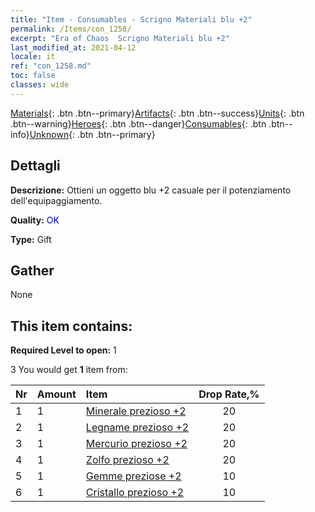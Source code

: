 ```yaml
---
title: "Item - Consumables - Scrigno Materiali blu +2"
permalink: /Items/con_1258/
excerpt: "Era of Chaos  Scrigno Materiali blu +2"
last_modified_at: 2021-04-12
locale: it
ref: "con_1258.md"
toc: false
classes: wide
---
```

 [Materials](/it/Items/){: .btn .btn--primary}[Artifacts](/it/Items/Artifacts/){: .btn .btn--success}[Units](/it/Items/Units/){: .btn .btn--warning}[Heroes](/it/Items/Heroes/){: .btn .btn--danger}[Consumables](/it/Items/Consumables/){: .btn .btn--info}[Unknown](/it/Items/Unknown/){: .btn .btn--primary}

## Dettagli
 **Descrizione:** Ottieni un oggetto blu +2 casuale per il potenziamento dell'equipaggiamento.

 **Quality:** <span style="color: #0000CD">OK</span>

 **Type:** Gift

## Gather

  None

## This item contains:

 **Required Level to open:** 1

 3 You would get **1** item  from:

  | Nr | Amount |     Item    | Drop Rate,% |
  |:---|:-------|:------------|:---------:|
  | 1 | 1 | [Minerale prezioso +2](/it/Items/mat_26/) | 20 | 
  | 2 | 1 | [Legname prezioso +2](/it/Items/mat_27/) | 20 | 
  | 3 | 1 | [Mercurio prezioso +2](/it/Items/mat_28/) | 20 | 
  | 4 | 1 | [Zolfo prezioso +2](/it/Items/mat_29/) | 20 | 
  | 5 | 1 | [Gemme preziose +2](/it/Items/mat_30/) | 10 | 
  | 6 | 1 | [Cristallo prezioso +2](/it/Items/mat_31/) | 10 | 
